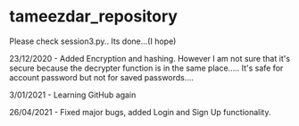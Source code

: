 # tameezdar_repository
Please check session3.py.. Its done...(I hope)

23/12/2020 - Added Encryption and hashing. However I am not sure that it's secure because the decrypter function is in the same place..... It's safe for account password but not for saved passwords.... 

3/01/2021 - Learning GitHub again

26/04/2021 - Fixed major bugs, added Login and Sign Up functionality. 
